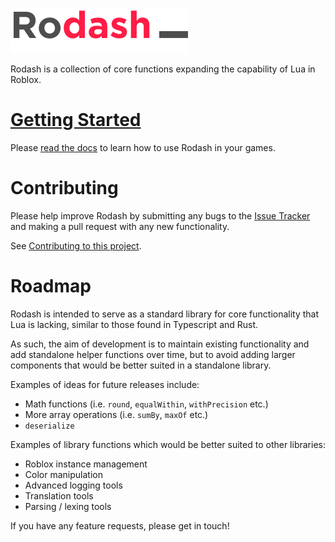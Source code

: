 ![logo](docs/logo.png)

Rodash is a collection of core functions expanding the capability of Lua in Roblox.

# [Getting Started](https://codekingdomsteam.github.io/rodash/)

Please [read the docs](https://codekingdomsteam.github.io/rodash/) to learn how to use Rodash in your games.

# Contributing

Please help improve Rodash by submitting any bugs to the [Issue Tracker](https://github.com/CodeKingdomsTeam/rodash/issues) and making a pull request with any new functionality.

See [Contributing to this project](CONTRIBUTING.md).

# Roadmap

Rodash is intended to serve as a standard library for core functionality that Lua is lacking, similar to those found in Typescript and Rust.

As such, the aim of development is to maintain existing functionality and add standalone helper functions over time, but to avoid adding larger components that would be better suited in a standalone library.

Examples of ideas for future releases include:
* Math functions (i.e. `round`, `equalWithin`, `withPrecision` etc.)
* More array operations (i.e. `sumBy`, `maxOf` etc.)
* `deserialize`

Examples of library functions which would be better suited to other libraries:
* Roblox instance management
* Color manipulation
* Advanced logging tools
* Translation tools
* Parsing / lexing tools

If you have any feature requests, please get in touch!
